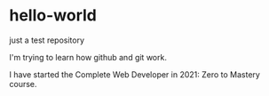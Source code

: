 # hello-world
just a test repository

I'm trying to learn how github and git work.

I have started the Complete Web Developer in 2021: Zero to Mastery course.
